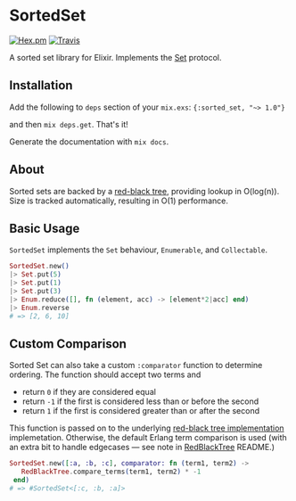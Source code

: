 # SortedSet
[![Hex.pm](https://img.shields.io/hexpm/v/sorted_set.svg)](https://hex.pm/packages/sorted_set) [![Travis](https://img.shields.io/travis/SenecaSystems/sorted_set.svg)](https://travis-ci.org/SenecaSystems/sorted_set)


A sorted set library for Elixir. Implements the
[Set](http://elixir-lang.org/docs/v1.0/elixir/Set.html) protocol.

## Installation

Add the following to `deps` section of your `mix.exs`:
  `{:sorted_set, "~> 1.0"}`

and then `mix deps.get`. That's it!

Generate the documentation with `mix docs`.

## About

Sorted sets are backed by a [red-black tree](http://en.wikipedia.org/wiki/Red%E2%80%93black_tree), providing lookup in O(log(n)). Size is tracked automatically, resulting in O(1)
performance.


## Basic Usage

`SortedSet` implements the `Set` behaviour, `Enumerable`, and `Collectable`.

```elixir
SortedSet.new()
|> Set.put(5)
|> Set.put(1)
|> Set.put(3)
|> Enum.reduce([], fn (element, acc) -> [element*2|acc] end)
|> Enum.reverse
# => [2, 6, 10]
```

## Custom Comparison

Sorted Set can also take a custom `:comparator` function to determine ordering. The
function should accept two terms and

  - return `0` if they are considered equal
  - return `-1` if the first is considered less than or before the second
  - return `1` if the first is considered greater than or after the second

This function is passed on to the underlying [red-black tree implementation](https://github.com/SenecaSystems/red_black_tree) implemetation. Otherwise, the
default Erlang term comparison is used (with an extra bit to handle edgecases — see note in [RedBlackTree](https://github.com/SenecaSystems/red_black_tree)
README.)

```elixir
SortedSet.new([:a, :b, :c], comparator: fn (term1, term2) ->
   RedBlackTree.compare_terms(term1, term2) * -1
 end)
# => #SortedSet<[:c, :b, :a]>
```
